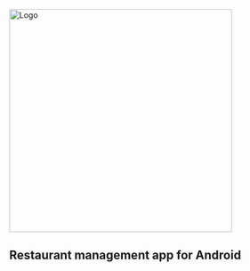 <img src="http://159.223.27.205/ieat/logo.png" alt="Logo" width="400"/>

## Restaurant management app for Android
